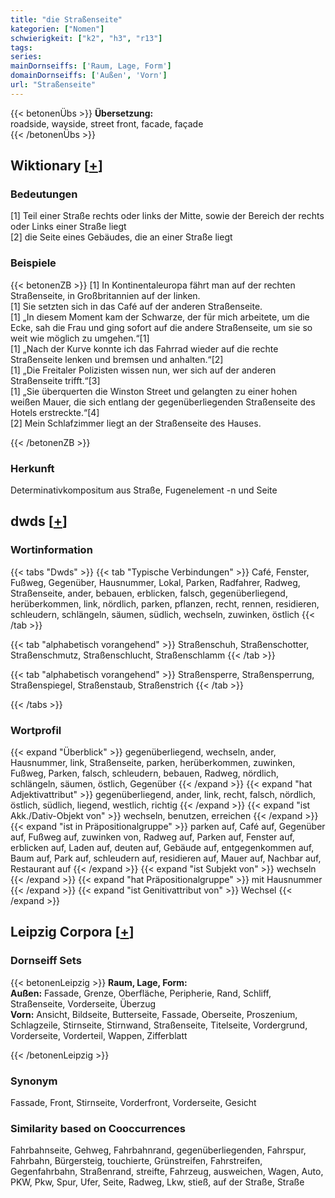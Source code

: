 ```yaml
---
title: "die Straßenseite"
kategorien: ["Nomen"]
schwierigkeit: ["k2", "h3", "r13"]
tags:
series:
mainDornseiffs: ['Raum, Lage, Form']
domainDornseiffs: ['Außen', 'Vorn']
url: "Straßenseite"
---
```


{{< betonenÜbs >}}
**Übersetzung:**  
roadside, wayside, street front, facade, façade  
{{< /betonenÜbs >}}

## Wiktionary [[+](https://de.wiktionary.org/wiki/Straßenseite)]

### Bedeutungen
[1] Teil einer Straße rechts oder links der Mitte, sowie der Bereich der rechts oder Links einer Straße liegt  
[2] die Seite eines Gebäudes, die an einer Straße liegt  

### Beispiele
{{< betonenZB >}}
[1] In Kontinentaleuropa fährt man auf der rechten Straßenseite, in Großbritannien auf der linken.  
[1] Sie setzten sich in das Café auf der anderen Straßenseite.  
[1] „In diesem Moment kam der Schwarze, der für mich arbeitete, um die Ecke, sah die Frau und ging sofort auf die andere Straßenseite, um sie so weit wie möglich zu umgehen.“[1]  
[1] „Nach der Kurve konnte ich das Fahrrad wieder auf die rechte Straßenseite lenken und bremsen und anhalten.“[2]  
[1] „Die Freitaler Polizisten wissen nun, wer sich auf der anderen Straßenseite trifft.“[3]  
[1] „Sie überquerten die Winston Street und gelangten zu einer hohen weißen Mauer, die sich entlang der gegenüberliegenden Straßenseite des Hotels erstreckte.“[4]  
[2] Mein Schlafzimmer liegt an der Straßenseite des Hauses.  

{{< /betonenZB >}}
### Herkunft
Determinativkompositum aus Straße, Fugenelement -n und Seite  



## dwds [[+](https://www.dwds.de/wb/Straßenseite)]

### Wortinformation
{{< tabs "Dwds" >}}
{{< tab "Typische Verbindungen" >}}
Café, Fenster, Fußweg, Gegenüber, Hausnummer, Lokal, Parken, Radfahrer, Radweg, Straßenseite, ander, bebauen, erblicken, falsch, gegenüberliegend, herüberkommen, link, nördlich, parken, pflanzen, recht, rennen, residieren, schleudern, schlängeln, säumen, südlich, wechseln, zuwinken, östlich
{{< /tab >}}

{{< tab "alphabetisch vorangehend" >}}
Straßenschuh, Straßenschotter, Straßenschmutz, Straßenschlucht, Straßenschlamm
{{< /tab >}}

{{< tab "alphabetisch vorangehend" >}}
Straßensperre, Straßensperrung, Straßenspiegel, Straßenstaub, Straßenstrich
{{< /tab >}}

{{< /tabs >}}

### Wortprofil
{{< expand "Überblick" >}} gegenüberliegend, wechseln, ander, Hausnummer, link, Straßenseite, parken, herüberkommen, zuwinken, Fußweg, Parken, falsch, schleudern, bebauen, Radweg, nördlich, schlängeln, säumen, östlich, Gegenüber {{< /expand >}}
{{< expand "hat Adjektivattribut" >}} gegenüberliegend, ander, link, recht, falsch, nördlich, östlich, südlich, liegend, westlich, richtig {{< /expand >}}
{{< expand "ist Akk./Dativ-Objekt von" >}} wechseln, benutzen, erreichen {{< /expand >}}
{{< expand "ist in Präpositionalgruppe" >}} parken auf, Café auf, Gegenüber auf, Fußweg auf, zuwinken von, Radweg auf, Parken auf, Fenster auf, erblicken auf, Laden auf, deuten auf, Gebäude auf, entgegenkommen auf, Baum auf, Park auf, schleudern auf, residieren auf, Mauer auf, Nachbar auf, Restaurant auf {{< /expand >}}
{{< expand "ist Subjekt von" >}} wechseln {{< /expand >}}
{{< expand "hat Präpositionalgruppe" >}} mit Hausnummer {{< /expand >}}
{{< expand "ist Genitivattribut von" >}} Wechsel {{< /expand >}}

## Leipzig Corpora [[+](https://corpora.uni-leipzig.de/en/res?word=Straßenseite&corpusId=deu_newscrawl-public_2018)]

### Dornseiff Sets
{{< betonenLeipzig >}}
**Raum, Lage, Form:**  
**Außen:** Fassade, Grenze, Oberfläche, Peripherie, Rand, Schliff, Straßenseite, Vorderseite, Überzug  
**Vorn:** Ansicht, Bildseite, Butterseite, Fassade, Oberseite, Proszenium, Schlagzeile, Stirnseite, Stirnwand, Straßenseite, Titelseite, Vordergrund, Vorderseite, Vorderteil, Wappen, Zifferblatt  

{{< /betonenLeipzig >}}

### Synonym
Fassade, Front, Stirnseite, Vorderfront, Vorderseite, Gesicht


### Similarity based on Cooccurrences
Fahrbahnseite, Gehweg, Fahrbahnrand, gegenüberliegenden, Fahrspur, Fahrbahn, Bürgersteig, touchierte, Grünstreifen, Fahrstreifen, Gegenfahrbahn, Straßenrand, streifte, Fahrzeug, ausweichen, Wagen, Auto, PKW, Pkw, Spur, Ufer, Seite, Radweg, Lkw, stieß, auf der Straße, Straße

